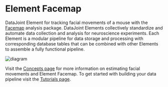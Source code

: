 # Element Facemap

DataJoint Element for tracking facial movements of a mouse with
the [Facemap](https://github.com/MouseLand/facemap) analysis package. DataJoint Elements
collectively standardize and automate data collection and analysis for neuroscience
experiments. Each Element is a modular pipeline for data storage and processing with
corresponding database tables that can be combined with other Elements to assemble a
fully functional pipeline.

![diagram](https://raw.githubusercontent.com/datajoint/element-facemap/main/images/diagram_flowchart.svg)


Visit the [Concepts page](./concepts.md) for more information on estimating facial movements and
Element Facemap. To get started with building your data pipeline visit the
[Tutorials page](./tutorials.md).
